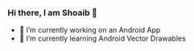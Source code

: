 ### Hi there, I am Shoaib 👋

<!--
**mshoaib-murtaza/mshoaib-murtaza** is a ✨ _special_ ✨ repository because its `README.md` (this file) appears on your GitHub profile.

Here are some ideas to get you started:

- 🔭 I’m currently working on Android Vector Drawables
- 🌱 I’m currently learning Android Vector Drawables
- 👯 I’m looking to collaborate on ...
- 🤔 I’m looking for help with ...
- 💬 Ask me about ...
- 📫 How to reach me: ...
- 😄 Pronouns: ...
- ⚡ Fun fact: ...
-->

- 🔭 I’m currently working on an Android App
- 🌱 I’m currently learning Android Vector Drawables
